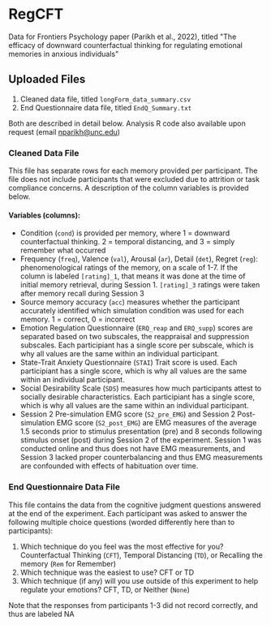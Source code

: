 # RegCFT
Data for Frontiers Psychology paper (Parikh et al., 2022), titled "The efficacy of downward counterfactual thinking for regulating emotional memories in anxious individuals"

## Uploaded Files
1) Cleaned data file, titled `longForm_data_summary.csv`
2) End Questionnaire data file, titled `EndQ_Summary.txt`

Both are described in detail below. Analysis R code also available upon request (email <nparikh@unc.edu>)


### Cleaned Data File
This file has separate rows for each memory provided per participant. The file does not include participants that were excluded due to attrition or task compliance concerns. A description of the column variables is provided below.

#### Variables (columns):
  - Condition (`cond`) is provided per memory, where 1 = downward counterfactual thinking. 2 = temporal distancing, and 3 = simply remember what occurred
  - Frequency (`freq`), Valence (`val`), Arousal (`ar`), Detail (`det`), Regret (`reg`): phenomenological ratings of the memory, on a scale of 1-7. If the column is labeled `[rating]_1`, that means it was done at the time of initial memory retrieval, during Session 1. `[rating]_3` ratings were taken after memory recall during Session 3
  - Source memory accuracy (`acc`) measures whether the participant accurately identified which simulation condition was used for each memory. 1 = correct, 0 = incorrect
  - Emotion Regulation Questionnaire (`ERQ_reap` and `ERQ_supp`) scores are separated based on two subscales, the reappraisal and suppression subscales. Each participiant has a single score per subscale, which is why all values are the same within an individual participant.
  - State-Trait Anxiety Questionnaire (`STAI`) Trait score is used. Each participiant has a single score, which is why all values are the same within an individual participant.
  - Social Desirability Scale (`SDS`) measures how much participants attest to socially desirable characteristics. Each participiant has a single score, which is why all values are the same within an individual participant.
  - Session 2 Pre-simulation EMG score (`S2_pre_EMG`) and Session 2 Post-simulation EMG score (`S2_post_EMG`) are EMG measures of the average 1.5 seconds prior to stimulus presentation (pre) and 8 seconds following stimulus onset (post) during Session 2 of the experiment. Session 1 was conducted online and thus does not have EMG measurements, and Session 3 lacked proper counterbalancing and thus EMG measurements are confounded with effects of habituation over time.


### End Questionnaire Data File
This file contains the data from the cognitive judgment questions answered at the end of the experiment. Each participant was asked to answer the following multiple choice questions (worded differently here than to participants):
1) Which technique do you feel was the most effective for you? Counterfactual Thinking (`CFT`), Temporal Distancing (`TD`), or Recalling the memory (`Rem` for Remember)
2) Which technique was the easiest to use? CFT or TD
3) Which technique (if any) will you use outside of this experiment to help regulate your emotions? CFT, TD, or Neither (`None`)

Note that the responses from participants 1-3 did not record correctly, and thus are labeled NA
